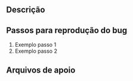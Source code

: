 ## Descrição
<!-- Espaço destinado a adicionar a descrição do bug -->

## Passos para reprodução do bug
<!-- Espaço destinado a adicionar os passos para se reproduzir o bug -->
1) Exemplo passo 1
2) Exemplo passo 2

## Arquivos de apoio
<!-- (Opcional) Espaço destinado a vídeos, imagens, prints que auxiliem na explicação da issue -->
<!-- ![Nome do arquivo](https://nome_do_arquivo.svg) -->
